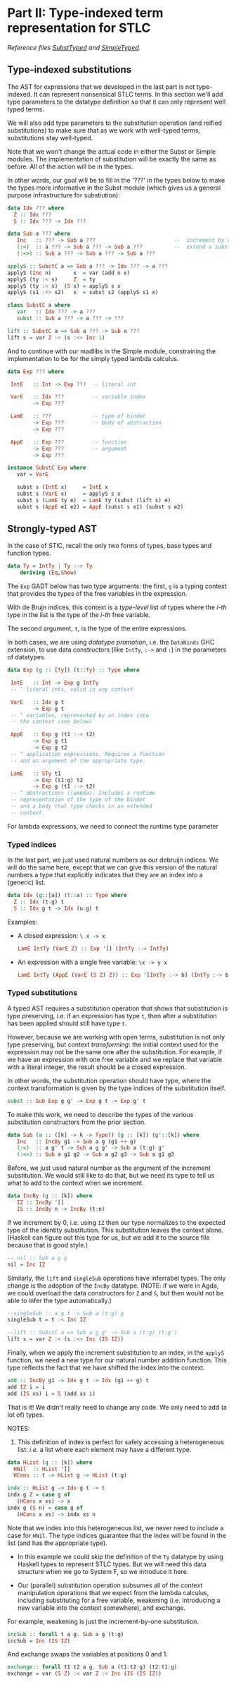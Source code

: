 # Part II: Type-indexed term representation for STLC

*Reference files [SubstTyped](src/SubstTyped.hs) and [SimpleTyped](src/SimpleTyped.hs).*

## Type-indexed substitutions

The AST for expressions that we developed in the last part is not type-indexed. It can represent nonsensical STLC terms. In this section we'll add type parameters to the datatype definition so that it can only represent well typed terms.

We will also add type parameters to the substitution operation (and reified substitutions) to make sure that as we work with well-typed terms, substitutions stay well-typed.

Note that we won't change the actual code in either the Subst or Simple modules. The implementation of substitution will be exactly the same as before. All of the action will be in the types. 


In other words, our goal will be to fill in the '???' in the types below to make the types more informative in the Subst module (which gives us a general purpose infrastructure for substiution):

```haskell
data Idx ??? where
  Z :: Idx ???
  S :: Idx ??? -> Idx ???

data Sub a ??? where
   Inc   :: ??? -> Sub a ???                         --  increment by n (shift)
   (:<)  :: a ??? -> Sub a ??? -> Sub a ???          --  extend a substitution (like cons)
   (:<>) :: Sub a ??? -> Sub a ??? -> Sub a ???

applyS :: SubctC a => Sub a ??? -> Idx ??? -> a ???
applyS (Inc n)       x  = var (add n x)
applyS (ty :< s)     Z  = ty
applyS (ty :< s)  (S x) = applyS s x
applyS (s1 :<> s2)   x  = subst s2 (applyS s1 x)

class SubstC a where
   var   :: Idx ??? -> a ???
   subst :: Sub a ??? -> a ??? -> ???

lift :: SubstC a => Sub a ??? -> Sub a ???
lift s = var Z :< (s :<> Inc 1)
```

And to continue with our madlibs in the Simple module, constraining the implementation to be for the simply typed lambda calculus.

```haskell
data Exp ??? where

 IntE   :: Int -> Exp ???  -- literal int

 VarE   :: Idx ???         -- variable index
        -> Exp ???

 LamE   :: ???             -- type of binder
        -> Exp ???         -- body of abstraction
        -> Exp ???

 AppE   :: Exp ???         -- function
        -> Exp ???         -- argument
        -> Exp ???

instance SubstC Exp where
   var = VarE

   subst s (IntE x)     = IntE x
   subst s (VarE x)     = applyS s x
   subst s (LamE ty e)  = LamE ty (subst (lift s) e)
   subst s (AppE e1 e2) = AppE (subst s e1) (subst s e2)


```

## Strongly-typed AST

In the case of STlC, recall the only two forms of types, base types and function types.

```haskell
data Ty = IntTy | Ty :-> Ty
    deriving (Eq,Show)
```

The `Exp` GADT below has two type arguments: the first, `g` is a typing context that provides the types of the free variables in the expression.

With de Brujn indices, this context is a *type-level* list of types where the *i-th* type in the list is the type of the *i-th* free variable.

The second argument, `t`, is the type of the entire expressions.

In both cases, we are using *datatype promotion*, i.e. the `DataKinds` GHC extension, to use data constructors (like `IntTy`, `:->` and `:`) in the parameters of datatypes.

```haskell
data Exp (g :: [Ty]) (t::Ty) :: Type where

 IntE   :: Int -> Exp g IntTy
 -- ^ literal ints, valid in any context

 VarE   :: Idx g t
        -> Exp g t
 -- ^ variables, represented by an index into
 -- the context (see below)

 AppE   :: Exp g (t1 :-> t2)
        -> Exp g t1
        -> Exp g t2
 -- ^ application expressions. Requires a function
 -- and an argument of the appropriate type.

 LamE   :: STy t1
        -> Exp (t1:g) t2
        -> Exp g (t1 :-> t2)
 -- ^ abstractions (lambda). Includes a runtime
 -- representation of the type of the binder
 -- and a body that type checks in an extended
 -- context.
```

For lambda expressions, we need to connect the runtime type parameter

### Typed indices

In the last part, we just used natural numbers as our debruijn indices. We will do the same here, except that we can give this version of the natural numbers a type that explicitly indicates that they are an index into a (generic) list.

```haskell
data Idx (g::[a]) (t::a) :: Type where
  Z :: Idx (t:g) t
  S :: Idx g t -> Idx (u:g) t
```

Examples:

- A closed expression: `\ x -> x`

    ```haskell
    LamE IntTy (VarE Z) :: Exp '[] (IntTy :-> IntTy)
    ```

- An expression with a single free variable: `\x -> y x`

    ```haskell
    LamE IntTy (AppE (VarE (S Z) Z)) :: Exp '[IntTy :-> b] (IntTy :-> b)
    ```

### Typed substitutions

A typed AST requires a substitution operation that shows that substitution is type preserving, i.e. if an expression has type `t`, then after a substitution has been applied should still have type `t`.  

However, because we are working with open terms, substitution is not only type preserving, but context *transforming*: the initial context used for the expression may not be the same one after the substitution. For example, if we have an expression with one free variable and we replace that variable with a literal integer, the result should be a closed expression.

In other words, the substitution operation should have type, where the context transformation is given by the type indices of the substitution itself.

```haskell
subst :: Sub Exp g g' -> Exp g t -> Exp g' t
```

To make this work, we need to describe the types of the various substitution constructors from the prior section.  

```haskell
data Sub (a :: ([k] -> k -> Type)) (g :: [k]) (g'::[k]) where
   Inc   :: IncBy g1 -> Sub a g (g1 ++ g)
   (:<)  :: a g' t -> Sub a g g' -> Sub a (t:g) g'
   (:<>) :: Sub a g1 g2 -> Sub a g2 g3 -> Sub a g1 g3
```

Before, we just used natural number as the argument of the increment substitution. We would still like to do that, but we need its type to tell us what to add to the context when we increment.

```haskell
data IncBy (g :: [k]) where
   IZ :: IncBy '[]
   IS :: IncBy n -> IncBy (t:n)
```

If we increment by 0, i.e. using `IZ` then our type normalizes to the expected type of the identity substitution. This substitution leaves the context alone. (Haskell can figure out this type for us, but we add it to the source file because that is good style.)

```haskell
-- nil :: Sub a g g
nil = Inc IZ
```

Similarly, the `lift` and `singleSub` operations have inferrabel types. The only change is the adoption of the `IncBy` datatype. (NOTE: if we were in Agda, we could overload the data constructors for `Z` and `S`, but then would not be able to infer the type automatically.)

```haskell
--singleSub :: a g t -> Sub a (t:g) g
singleSub t = t :< Inc IZ
```

```haskell
--lift :: SubstC a => Sub a g g' -> Sub a (t:g) (t:g')
lift s = var Z :< (s :<> Inc (IS IZ))
```

Finally, when we apply the increment substitution to an index, in the `applyS` function, we need a new type for our natural number addition function. This type reflects the fact that we have shifted the index into the context.

```haskell
add :: IncBy g1 -> Idx g t -> Idx (g1 ++ g) t
add IZ i = i
add (IS xs) i = S (add xs i)
```

That is it! We didn't really need to change any code. We only need to add (a lot of) types.

NOTES:

1. This definition of index is perfect for safely accessing a heterogeneous list: *i.e.* a list where each element may have a different type.

```haskell
data HList (g :: [k]) where
  HNil  :: HList '[]
  HCons :: t -> HList g -> HList (t:g)

indx :: HList g -> Idx g t -> t
indx g Z = case g of
   (HCons x xs) -> x
indx g (S n) = case g of
   (HCons x xs) -> indx xs n
```

Note that we index into this heterogeneous list, we never need to include a case for `HNil`. The type indices guarantee that the index will be found in the list (and has the appropriate type).

- In this example we could skip the definition of the `Ty` datatype by using Haskell types to represent STLC types. But we will need this data structure when we go to System F, so we introduce it here.

- Our (parallel) substitution operation subsumes all of the context manipulation operations that we expect from the lambda calculus, including substituting for a free variable, weakening (i.e. introducing a new variable into the context somewhere), and exchange.

For example, weakening is just the increment-by-one substitution.

```haskell
incSub :: forall t a g. Sub a g (t:g)
incSub = Inc (IS IZ)
```

And exchange swaps the variables at positions 0 and 1.

```haskell
exchange:: forall t1 t2 a g. Sub a (t1:t2:g) (t2:t1:g)
exchange = var (S Z) :< var Z :< Inc (IS (IS IZ))
```